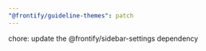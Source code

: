 ```yaml
---
"@frontify/guideline-themes": patch
---
```


chore: update the @frontify/sidebar-settings dependency
